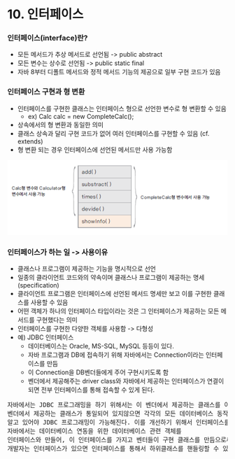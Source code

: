 # 10. 인터페이스

### 인터페이스(interface)란?
* 모든 메서드가 추상 메서드로 선언됨 -> public abstract
* 모든 변수는 상수로 선언됨 -> public static final
* 자바 8부터 디폴트 메서드와 정적 메서드 기능의 제공으로 일부 구현 코드가 있음

### 인터페이스 구현과 형 변환
* 인터페이스를 구현한 클래스는 인터페이스 형으로 선언한 변수로 형 변환할 수 있음
  * ex) Calc calc = new CompleteCalc();
* 상속에서의 형 변환과 동일한 의미
* 클래스 상속과 달리 구현 코드가 없어 여러 인터페이스를 구현할 수 있음 (cf. extends)
* 형 변환 되는 경우 인터페이스에 선언된 메서드만 사용 가능함

![img_11.png](image/img_11.png)

### 인터페이스가 하는 일 -> 사용이유
* 클래스나 프로그램이 제공하는 기능을 명시적으로 선언
* 일종의 클라이언트 코드와의 약속이며 클래스나 프로그램이 제공하는 명세(specification)
* 클라이언트 프로그램은 인터페이스에 선언된 메서드 명세만 보고 이를 구현한 클래스를 사용할 수 있음
* 어떤 객체가 하나의 인터페이스 타입이라는 것은 그 인터페이스가 제공하는 모든 메서드를 구현했다는 의미
* 인터페이스를 구현한 다양한 객체를 사용함 -> 다형성
* 예) JDBC 인터페이스
  * 데이터베이스는 Oracle, MS-SQL, MySQL 등등이 있다.
  * 자바 프로그램과 DB에 접속하기 위해 자바에서는 Connection이라는 인터페이스를 만듬
  * 이 Connection을 DB벤더들에게 주어 구현시키도록 함
  * 벤더에서 제공해주는 driver class와 자바에서 제공하는 인터페이스가 연결이 되면 전부 인터페이스를 통해 접속할 수 있게 된다.

<pre>
자바에서는 JDBC 프로그래밍을 하기 위해서는 이 벤더에서 제공하는 클래스를 이용해야하는데,
벤더에서 제공하는 클래스가 통일되어 있지않으면 각각의 모든 데이터베이스 동작을 
알고 있어야 JDBC 프로그래밍이 가능해진다. 이를 개선하기 위해서 인터페이스를 사용하며, 
자바에서는 데이터베이스 연동을 위한 데이터베이스 관련 객체를
인터페이스와 만들어, 이 인터페이스를 가지고 벤터들이 구현 클래스를 만듬으로써 
개발자는 인터페이스가 있으면 인터페이스를 통해서 하위클래스를 핸들링할 수 있다.
</pre>